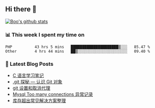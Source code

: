 ## Hi there 👋

[![Boo's github stats](https://github-readme-stats.vercel.app/api?username=0xAiKang)](https://github.com/anuraghazra/github-readme-stats)

<!-- [![Most Used Langs](https://github-readme-stats.vercel.app/api/top-langs/?username=0xAiKang)](https://github.com/anuraghazra/github-readme-stats) -->

### 📊 This week I spent my time on
<!--START_SECTION:waka-->

```text
PHP          43 hrs 5 mins   █████████████████████▒░░░   85.47 %
Other        4 hrs 44 mins   ██▒░░░░░░░░░░░░░░░░░░░░░░   09.40 %
```

<!--END_SECTION:waka-->

### 📕 Latest Blog Posts
<!-- BLOG-POST-LIST:START -->
- [C 语言学习笔记](https://www.0x2beace.com/c-language-study-notes/)
- [.git 探秘 — 认识 Git 对象](https://www.0x2beace.com/git-exploring-%E2%80%94-getting-to-know-git-objects/)
- [git 设置和取消代理](https://www.0x2beace.com/git-set-and-cancel-proxy/)
- [Mysql Too many connections 异常记录](https://www.0x2beace.com/mysql-too-many-connections-exception-record/)
- [库存超出常见解决方案整理](https://www.0x2beace.com/inventory-beyond-common-solution-collation/)
<!-- BLOG-POST-LIST:END -->

